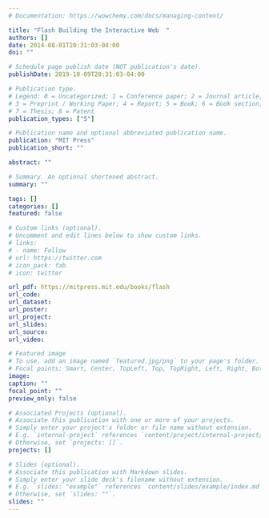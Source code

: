 ```yaml
---
# Documentation: https://wowchemy.com/docs/managing-content/

title: "Flash Building the Interactive Web  "
authors: []
date: 2014-08-01T20:31:03-04:00
doi: ""

# Schedule page publish date (NOT publication's date).
publishDate: 2019-10-09T20:31:03-04:00

# Publication type.
# Legend: 0 = Uncategorized; 1 = Conference paper; 2 = Journal article;
# 3 = Preprint / Working Paper; 4 = Report; 5 = Book; 6 = Book section;
# 7 = Thesis; 8 = Patent
publication_types: ["5"]

# Publication name and optional abbreviated publication name.
publication: "MIT Press"
publication_short: ""

abstract: ""

# Summary. An optional shortened abstract.
summary: ""

tags: []
categories: []
featured: false

# Custom links (optional).
# Uncomment and edit lines below to show custom links.
# links:
# - name: Follow
# url: https://twitter.com
# icon_pack: fab
# icon: twitter

url_pdf: https://mitpress.mit.edu/books/flash
url_code:
url_dataset:
url_poster:
url_project:
url_slides:
url_source:
url_video:

# Featured image
# To use, add an image named `featured.jpg/png` to your page's folder.
# Focal points: Smart, Center, TopLeft, Top, TopRight, Left, Right, BottomLeft, Bottom, BottomRight.
image:
caption: ""
focal_point: ""
preview_only: false

# Associated Projects (optional).
# Associate this publication with one or more of your projects.
# Simply enter your project's folder or file name without extension.
# E.g. `internal-project` references `content/project/internal-project/index.md`.
# Otherwise, set `projects: []`.
projects: []

# Slides (optional).
# Associate this publication with Markdown slides.
# Simply enter your slide deck's filename without extension.
# E.g. `slides: "example"` references `content/slides/example/index.md`.
# Otherwise, set `slides: ""`.
slides: ""
---
```

